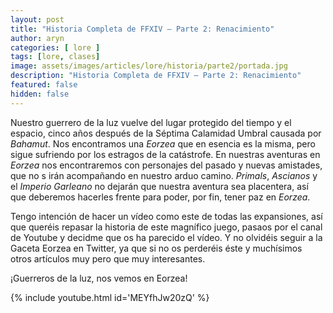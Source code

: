 ```yaml
---
layout: post
title: "Historia Completa de FFXIV – Parte 2: Renacimiento"
author: aryn
categories: [ lore ]
tags: [lore, clases]
image: assets/images/articles/lore/historia/parte2/portada.jpg
description: "Historia Completa de FFXIV – Parte 2: Renacimiento"
featured: false
hidden: false
---
```

Nuestro guerrero de la luz vuelve del lugar protegido del tiempo y el espacio, cinco años después de la Séptima Calamidad Umbral causada por *Bahamut*.
Nos encontramos una *Eorzea* que en esencia es la misma, pero sigue sufriendo por los estragos de la catástrofe.
En nuestras aventuras en *Eorzea* nos encontraremos con personajes del pasado y nuevas amistades, que no s irán acompañando en nuestro arduo camino.
*Primals*, *Ascianos* y el *Imperio Garleano* no dejarán que nuestra aventura sea placentera, así que deberemos hacerles frente para poder, por fin, tener paz en *Eorzea*. 

Tengo intención de hacer un vídeo como este de todas las expansiones, así que queréis repasar la historia de este magnífico juego, pasaos por el canal de Youtube y decidme que os ha parecido el vídeo. 
Y no olvidéis seguir a la Gaceta Eorzea en Twitter, ya que si no os perderéis éste y muchísimos otros artículos muy pero que muy interesantes.

¡Guerreros de la luz, nos vemos en Eorzea!


{% include youtube.html id='MEYfhJw20zQ' %}